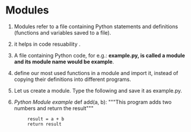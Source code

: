 # Modules
1. Modules refer to a file containing Python statements and definitions (functions and variables saved to a file).
2. it helps in code resuability .
3. A file containing Python code, for e.g.: **example.py, is called a module and its module name would be example**.
4. define our most used functions in a module and import it, instead of copying their definitions into different programs.
5. Let us create a module. Type the following and save it as example.py.
6. *Python Module example*
            def add(a, b):
            """This program adds two
            numbers and return the result"""

            result = a + b
            return result